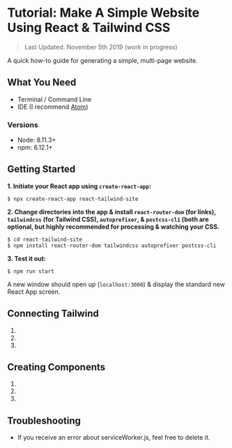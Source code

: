 # Tutorial: Make A Simple Website Using React & Tailwind CSS
> Last Updated: November 5th 2019 (work in progress)

A quick how-to guide for generating a simple, multi-page website.

## What You Need
- Terminal / Command Line
- IDE (I recommend [Atom](https://github.com/atom/atom))

### Versions
- Node: 8.11.3+
- npm: 6.12.1+

## Getting Started

**1. Initiate your React app using `create-react-app`:**
```
$ npx create-react-app react-tailwind-site
```

**2. Change directories into the app & install `react-router-dom` (for links), `tailwindcss` (for Tailwind CSS), `autoprefixer`, & `postcss-cli` (both are optional, but highly recommended for processing & watching your CSS.**
```
$ cd react-tailwind-site
$ npm install react-router-dom tailwindcss autoprefixer postcss-cli
```

**3. Test it out:**
```
$ npm run start
```
A new window should open up (`localhost:3000`) & display the standard new React App screen.

## Connecting Tailwind
1.
2.
3.

## Creating Components
1.
2.
3.

## Troubleshooting

- If you receive an error about serviceWorker.js, feel free to delete it.
